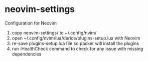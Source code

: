 # neovim-settings
Configuration for Neovim

1. copy neovim-settings/ to ~/.config/nvim/
2. open ~/.config/nvim/lua/derice/plugins-setup.lua with Neovim
3. re-save plugins-setup.lua file so packer will install the plugins
4. run :HealthCheck command to check for any issue with missing dependencies
